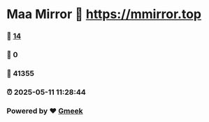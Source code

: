 # Maa Mirror :link: https://mmirror.top 
### :page_facing_up: [14](https://mmirror.top/tag.html) 
### :speech_balloon: 0 
### :hibiscus: 41355 
### :alarm_clock: 2025-05-11 11:28:44 
### Powered by :heart: [Gmeek](https://github.com/Meekdai/Gmeek)
